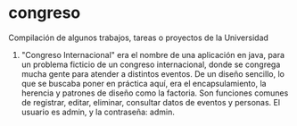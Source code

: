 # congreso
Compilación de algunos trabajos, tareas o proyectos de la Universidad
1. "Congreso Internacional" era el nombre de una aplicación en java, para un problema ficticio de un congreso internacional, donde se congrega mucha gente para atender a distintos eventos.
   De un diseño sencillo, lo que se buscaba poner en práctica aquí, era el encapsulamiento, la herencia y patrones de diseño como la factoria.
   Son funciones comunes de registrar, editar, eliminar, consultar datos de eventos y personas.
   El usuario es admin, y la contraseña: admin.

